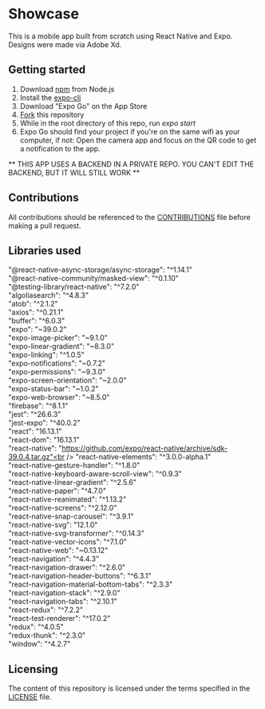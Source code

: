 # Showcase
This is a mobile app built from scratch using React Native and Expo. Designs were made via Adobe Xd.


## Getting started

1. Download [npm](https://www.npmjs.com/get-npm) from Node.js
2. Install the [expo-cli](https://docs.expo.io/)
3. Download "Expo Go" on the App Store
4. [Fork](https://docs.github.com/en/github/getting-started-with-github/fork-a-repo) this repository
5. While in the root directory of this repo, run *expo start*
6. Expo Go should find your project if you're on the same wifi as your computer, if not: Open the camera app and focus on the QR code to get a notification to the app.

** THIS APP USES A BACKEND IN A PRIVATE REPO. YOU CAN'T EDIT THE BACKEND, BUT IT WILL STILL WORK **

## Contributions
All contributions should be referenced to the [CONTRIBUTIONS](https://github.com/christiannicoletti/Showcase/blob/master/CONTRIBUTING.md) file before making a pull request.

## Libraries used
"@react-native-async-storage/async-storage": "^1.14.1"<br />
"@react-native-community/masked-view": "^0.1.10"<br />
"@testing-library/react-native": "^7.2.0"<br />
"algoliasearch": "^4.8.3"<br />
"atob": "^2.1.2"<br />
"axios": "^0.21.1"<br />
"buffer": "^6.0.3"<br />
"expo": "~39.0.2"<br />
"expo-image-picker": "~9.1.0"<br />
"expo-linear-gradient": "~8.3.0"<br />
"expo-linking": "^1.0.5"<br />
"expo-notifications": "~0.7.2"<br />
"expo-permissions": "~9.3.0"<br />
"expo-screen-orientation": "~2.0.0"<br />
"expo-status-bar": "~1.0.2"<br />
"expo-web-browser": "~8.5.0"<br />
"firebase": "^8.1.1"<br />
"jest": "^26.6.3"<br />
"jest-expo": "^40.0.2"<br />
"react": "16.13.1"<br />
"react-dom": "16.13.1"<br />
"react-native": "https://github.com/expo/react-native/archive/sdk-39.0.4.tar.gz"<br />
"react-native-elements": "^3.0.0-alpha.1"<br />
"react-native-gesture-handler": "^1.8.0"<br />
"react-native-keyboard-aware-scroll-view": "^0.9.3"<br />
"react-native-linear-gradient": "^2.5.6"<br />
"react-native-paper": "^4.7.0"<br />
"react-native-reanimated": "^1.13.2"<br />
"react-native-screens": "^2.12.0"<br />
"react-native-snap-carousel": "^3.9.1"<br />
"react-native-svg": "12.1.0"<br />
"react-native-svg-transformer": "^0.14.3"<br />
"react-native-vector-icons": "^7.1.0"<br />
"react-native-web": "~0.13.12"<br />
"react-navigation": "^4.4.3"<br />
"react-navigation-drawer": "^2.6.0"<br />
"react-navigation-header-buttons": "^6.3.1"<br />
"react-navigation-material-bottom-tabs": "^2.3.3"<br />
"react-navigation-stack": "^2.9.0"<br />
"react-navigation-tabs": "^2.10.1"<br />
"react-redux": "^7.2.2"<br />
"react-test-renderer": "^17.0.2"<br />
"redux": "^4.0.5"<br />
"redux-thunk": "^2.3.0"<br />
"window": "^4.2.7"<br />

## Licensing
The content of this repository is licensed under the terms specified in the [LICENSE](https://github.com/christiannicoletti/Showcase/blob/master/LICENSE) file.
